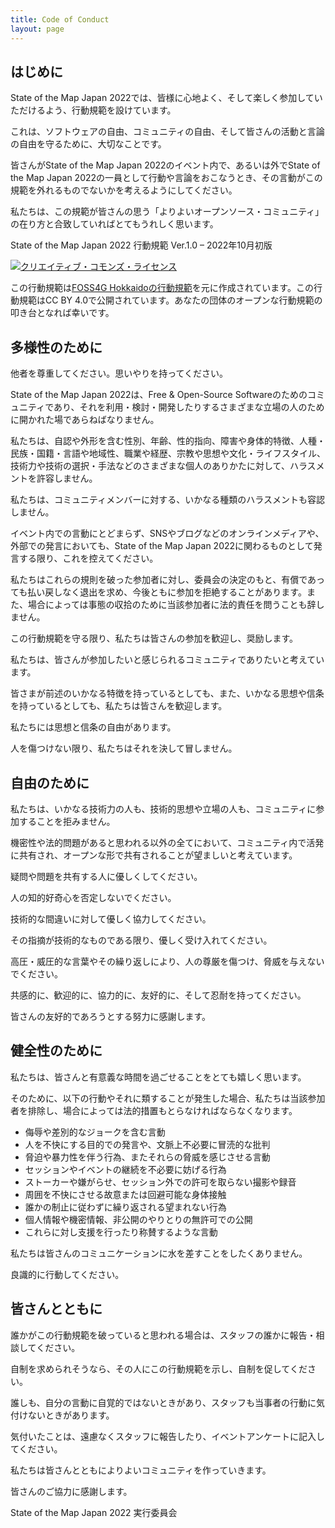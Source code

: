 ```yaml
---
title: Code of Conduct
layout: page
---
```


## はじめに

State of the Map Japan 2022では、皆様に心地よく、そして楽しく参加していただけるよう、行動規範を設けています。

これは、ソフトウェアの自由、コミュニティの自由、そして皆さんの活動と言論の自由を守るために、大切なことです。

皆さんがState of the Map Japan 2022のイベント内で、あるいは外でState of the Map Japan 2022の一員として行動や言論をおこなうとき、その言動がこの規範を外れるものでないかを考えるようにしてください。

私たちは、この規範が皆さんの思う「よりよいオープンソース・コミュニティ」の在り方と合致していればとてもうれしく思います。

<aside class="coc_publishing mt-4 mb-5 mx-auto">
<p>State of the Map Japan 2022 行動規範 Ver.1.0 – 2022年10月初版</p>
<a href="http://creativecommons.org/licenses/by/4.0/" rel="license"><img style="border-width: 0; border-radius: 0; width: auto; height: auto;" src="https://i.creativecommons.org/l/by/4.0/88x31.png" alt="クリエイティブ・コモンズ・ライセンス" /></a>
<p>この行動規範は<a href="https://foss4g.hokkaido.jp/code-of-conduct/">FOSS4G Hokkaidoの行動規範</a>を元に作成されています。この行動規範はCC BY 4.0で公開されています。あなたの団体のオープンな行動規範の叩き台となれば幸いです。</p>
</aside>

## 多様性のために

他者を尊重してください。思いやりを持ってください。

State of the Map Japan 2022は、Free & Open-Source Softwareのためのコミュニティであり、それを利用・検討・開発したりするさまざまな立場の人のために開かれた場であらねばなりません。



私たちは、自認や外形を含む性別、年齢、性的指向、障害や身体的特徴、人種・民族・国籍・言語や地域性、職業や経歴、宗教や思想や文化・ライフスタイル、技術力や技術の選択・手法などのさまざまな個人のありかたに対して、ハラスメントを許容しません。

私たちは、コミュニティメンバーに対する、いかなる種類のハラスメントも容認しません。

イベント内での言動にとどまらず、SNSやブログなどのオンラインメディアや、外部での発言においても、State of the Map Japan 2022に関わるものとして発言する限り、これを控えてください。

私たちはこれらの規則を破った参加者に対し、委員会の決定のもと、有償であっても払い戻しなく退出を求め、今後ともに参加を拒絶することがあります。また、場合によっては事態の収拾のために当該参加者に法的責任を問うことも辞しません。



この行動規範を守る限り、私たちは皆さんの参加を歓迎し、奨励します。

私たちは、皆さんが参加したいと感じられるコミュニティでありたいと考えています。

皆さまが前述のいかなる特徴を持っているとしても、また、いかなる思想や信条を持っているとしても、私たちは皆さんを歓迎します。



私たちには思想と信条の自由があります。

人を傷つけない限り、私たちはそれを決して冒しません。

## 自由のために

私たちは、いかなる技術力の人も、技術的思想や立場の人も、コミュニティに参加することを拒みません。

機密性や法的問題があると思われる以外の全てにおいて、コミュニティ内で活発に共有され、オープンな形で共有されることが望ましいと考えています。



疑問や問題を共有する人に優しくしてください。

人の知的好奇心を否定しないでください。

技術的な間違いに対して優しく協力してください。

その指摘が技術的なものである限り、優しく受け入れてください。

高圧・威圧的な言葉やその繰り返しにより、人の尊厳を傷つけ、脅威を与えないでください。

共感的に、歓迎的に、協力的に、友好的に、そして忍耐を持ってください。



皆さんの友好的であろうとする努力に感謝します。

## 健全性のために

私たちは、皆さんと有意義な時間を過ごせることをとても嬉しく思います。

そのために、以下の行動やそれに類することが発生した場合、私たちは当該参加者を排除し、場合によっては法的措置もとらなければならなくなります。

- 侮辱や差別的なジョークを含む言動
- 人を不快にする目的での発言や、文脈上不必要に冒涜的な批判
- 脅迫や暴力性を伴う行為、またそれらの脅威を感じさせる言動
- セッションやイベントの継続を不必要に妨げる行為
- ストーカーや嫌がらせ、セッション外での許可を取らない撮影や録音
- 周囲を不快にさせる故意または回避可能な身体接触
- 誰かの制止に従わずに繰り返される望まれない行為
- 個人情報や機密情報、非公開のやりとりの無許可での公開
- これらに対し支援を行ったり称賛するような言動



私たちは皆さんのコミュニケーションに水を差すことをしたくありません。

良識的に行動してください。

## 皆さんとともに

誰かがこの行動規範を破っていると思われる場合は、スタッフの誰かに報告・相談してください。

自制を求められそうなら、その人にこの行動規範を示し、自制を促してください。

誰しも、自分の言動に自覚的ではないときがあり、スタッフも当事者の行動に気付けないときがあります。

気付いたことは、遠慮なくスタッフに報告したり、イベントアンケートに記入してください。

私たちは皆さんとともによりよいコミュニティを作っていきます。



皆さんのご協力に感謝します。

<p class="text-end mt-4">State of the Map Japan 2022 実行委員会</p>
